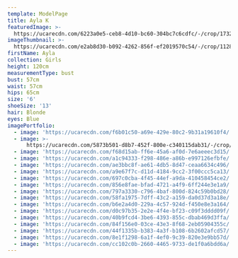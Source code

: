 ```yaml
---
template: ModelPage
title: Ayla K
featuredImage: >-
  https://ucarecdn.com/6223a0e5-ceb8-4d10-bc60-304bc7c6cdfc/-/crop/1732x1155/0,245/-/preview/
imageThumbnail: >-
  https://ucarecdn.com/e2ab8d30-b092-4262-856f-ef2019570c54/-/crop/1128x1477/268,154/-/preview/
firstName: Ayla
collection: Girls
height: 120cm
measurementType: bust
bust: 57cm
waist: 57cm
hips: 65cm
size: '6'
shoeSize: '13'
hair: Blonde
eyes: Blue
imagePortfolio:
  - image: 'https://ucarecdn.com/f6b01c50-a69e-429e-80c2-9b31a19610f4/'
  - image: >-
      https://ucarecdn.com/5873b501-d8b7-452f-800e-c340115dab31/-/crop/1170x1317/0,0/-/preview/
  - image: 'https://ucarecdn.com/f68d15ab-ff6e-45a6-af0d-7e6aeeec3d15/'
  - image: 'https://ucarecdn.com/a1c94333-f298-486e-a86b-e997126efbfe/'
  - image: 'https://ucarecdn.com/ae3bbc8f-ae61-4db5-8d47-ceaa6634c496/'
  - image: 'https://ucarecdn.com/a9e67f7c-d11d-4184-9cc2-3f00ccc5ca13/'
  - image: 'https://ucarecdn.com/697c0cba-4f45-44ef-a9da-410458454ce2/'
  - image: 'https://ucarecdn.com/856e8fae-bfad-4721-a4f9-6ff244e3e1a9/'
  - image: 'https://ucarecdn.com/797a3330-c796-4baf-800d-824c59b0bd28/'
  - image: 'https://ucarecdn.com/58fa1975-7dff-43c2-a159-da0d37d3a18e/'
  - image: 'https://ucarecdn.com/b6e2a4d0-229a-4c57-924d-f450e8e3a164/'
  - image: 'https://ucarecdn.com/d0c97b35-2e2e-4f4e-bf23-c09f3dddd09f/'
  - image: 'https://ucarecdn.com/40b9fcd4-3be6-4393-855c-dbab469d3ffa/'
  - image: 'https://ucarecdn.com/84f156e0-03ce-43e3-8f68-2eb05904355c/'
  - image: 'https://ucarecdn.com/44f1335b-b383-4a3f-b108-6b2602afcd57/'
  - image: 'https://ucarecdn.com/8e1f1298-6a1f-4ef0-9c39-820e3e9bb57d/'
  - image: 'https://ucarecdn.com/cc102c0b-2660-4465-9733-de1f0a6bdd6a/'
---
```


